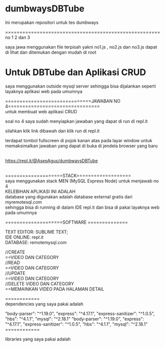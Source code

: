 # dumbwaysDBTube
Ini merupakan repositori untuk tes dumbways


======================================================
no 1 2 dan 3<br>

saya jawa menggunakan file terpisah yakni no1.js , no2.js dan no3.js dapat di lihat dan ditemukan dengan mudah di root<br>

<h1>Untuk DBTube dan Aplikasi CRUD</h1>

saya menggunakan outside mysql server sehingga bisa dijalankan seperti layaknya aplikasi web pada umumnya<br>


==============================JAWABAN NO 4================================<br>
untuk membuat web aplikasi CRUD<br>

soal no 4 saya sudah menyiapkan jawaban yang dapat di run di repl.it<br>

silahkan klik link dibawah dan klik run di repl.it<br>

terdapat tombol fullscreen di pojok kanan atas pada layar window untuk memaksimalkan jawaban yang dapat di buka di jendela browser yang baru<br>

<br> https://repl.it/@AsepAgus/dumbwaysDBTube<br> <br>


====================STACK===================<br>
saya menggunakan stack MEN (MySQL Express Node) untuk menjawab no 4<br>
KELEBIHAN APLIKASI INI ADALAH<br>
database yang digunakan adalah database external gratis dari<br>
myremotesql.com <br>
sehingga bisa di running di dalam IDE repl.it dan bisa di pakai layaknya web pada umumnya<br>

====================SOFTWARE ==============<br>

TEXT EDITOR: SUBLIME TEXT;<br>
IDE ONLINE: repl.it<br>
DATABASE: remotemysql.com<br>

//CREATE <br>
==VIDEO DAN CATEGORY<br>
//READ<br>
==VIDEO DAN CATEGORY<br>
//UPDATE<br>
==VIDEO DAN CATEGORY<br>
//DELETE VIDEO DAN CATEGORY<br>
==MEMAINKAN VIDEO PADA HALAMAN DETAIL

============<br>
dependencies yang saya pakai adalah<br>

"body-parser": "^1.19.0",
"express": "^4.17.1",
"express-sanitizer": "^1.0.5",
"hbs": "^4.1.1",
"mysql": "^2.18.1"
"body-parser": "^1.19.0",
"express": "^4.17.1",
"express-sanitizer": "^1.0.5",
"hbs": "^4.1.1",
"mysql": "^2.18.1"
============<br>

libraries yang saya pakai adalah

<link rel="stylesheet" href="https://stackpath.bootstrapcdn.com/bootstrap/4.5.0/css/bootstrap.min.css" integrity="sha384-9aIt2nRpC12Uk9gS9baDl411NQApFmC26EwAOH8WgZl5MYYxFfc+NcPb1dKGj7Sk" crossorigin="anonymous"><br> <link rel="stylesheet" href="https://maxcdn.bootstrapcdn.com/bootstrap/3.4.1/css/bootstrap.min.css"><br> <script src="https://code.jquery.com/jquery-3.5.1.slim.min.js" integrity="sha384-DfXdz2htPH0lsSSs5nCTpuj/zy4C+OGpamoFVy38MVBnE+IbbVYUew+OrCXaRkfj" crossorigin="anonymous"></script><br> <script src="https://cdn.jsdelivr.net/npm/popper.js@1.16.0/dist/umd/popper.min.js" integrity="sha384-Q6E9RHvbIyZFJoft+2mJbHaEWldlvI9IOYy5n3zV9zzTtmI3UksdQRVvoxMfooAo" crossorigin="anonymous"></script><br> <script src="https://stackpath.bootstrapcdn.com/bootstrap/4.5.0/js/bootstrap.min.js" integrity="sha384-OgVRvuATP1z7JjHLkuOU7Xw704+h835Lr+6QL9UvYjZE3Ipu6Tp75j7Bh/kR0JKI" crossorigin="anonymous"></script><br>
